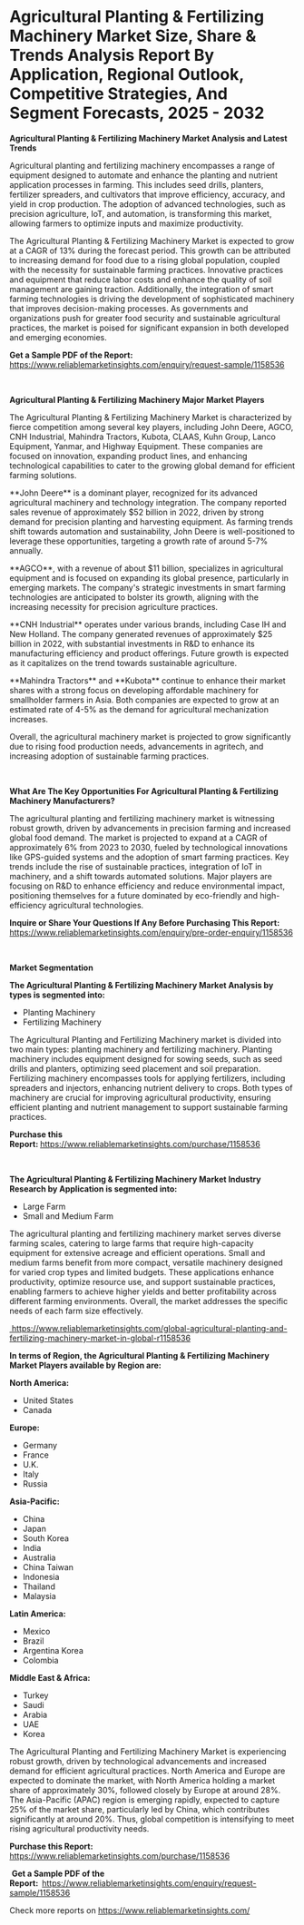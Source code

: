 <p><h1>Agricultural Planting & Fertilizing Machinery Market Size, Share & Trends Analysis Report By Application, Regional Outlook, Competitive Strategies, And Segment Forecasts, 2025 - 2032</h1></p><p><strong>Agricultural Planting & Fertilizing Machinery Market Analysis and Latest Trends</strong></p>
<p><p>Agricultural planting and fertilizing machinery encompasses a range of equipment designed to automate and enhance the planting and nutrient application processes in farming. This includes seed drills, planters, fertilizer spreaders, and cultivators that improve efficiency, accuracy, and yield in crop production. The adoption of advanced technologies, such as precision agriculture, IoT, and automation, is transforming this market, allowing farmers to optimize inputs and maximize productivity.</p><p>The Agricultural Planting & Fertilizing Machinery Market is expected to grow at a CAGR of 13% during the forecast period. This growth can be attributed to increasing demand for food due to a rising global population, coupled with the necessity for sustainable farming practices. Innovative practices and equipment that reduce labor costs and enhance the quality of soil management are gaining traction. Additionally, the integration of smart farming technologies is driving the development of sophisticated machinery that improves decision-making processes. As governments and organizations push for greater food security and sustainable agricultural practices, the market is poised for significant expansion in both developed and emerging economies.</p></p>
<p><strong>Get a Sample PDF of the Report:&nbsp;</strong> <a href="https://www.reliablemarketinsights.com/enquiry/request-sample/1158536?utm_campaign=3583&utm_medium=2&utm_source=Github&utm_content=ia&utm_term=21032025&utm_id=agricultural-planting-fertilizing-machinery">https://www.reliablemarketinsights.com/enquiry/request-sample/1158536</a></p>
<p>&nbsp;</p>
<p><strong>Agricultural Planting & Fertilizing Machinery Major Market Players</strong></p>
<p><p>The Agricultural Planting & Fertilizing Machinery Market is characterized by fierce competition among several key players, including John Deere, AGCO, CNH Industrial, Mahindra Tractors, Kubota, CLAAS, Kuhn Group, Lanco Equipment, Yanmar, and Highway Equipment. These companies are focused on innovation, expanding product lines, and enhancing technological capabilities to cater to the growing global demand for efficient farming solutions.</p><p>**John Deere** is a dominant player, recognized for its advanced agricultural machinery and technology integration. The company reported sales revenue of approximately $52 billion in 2022, driven by strong demand for precision planting and harvesting equipment. As farming trends shift towards automation and sustainability, John Deere is well-positioned to leverage these opportunities, targeting a growth rate of around 5-7% annually.</p><p>**AGCO**, with a revenue of about $11 billion, specializes in agricultural equipment and is focused on expanding its global presence, particularly in emerging markets. The company's strategic investments in smart farming technologies are anticipated to bolster its growth, aligning with the increasing necessity for precision agriculture practices.</p><p>**CNH Industrial** operates under various brands, including Case IH and New Holland. The company generated revenues of approximately $25 billion in 2022, with substantial investments in R&D to enhance its manufacturing efficiency and product offerings. Future growth is expected as it capitalizes on the trend towards sustainable agriculture.</p><p>**Mahindra Tractors** and **Kubota** continue to enhance their market shares with a strong focus on developing affordable machinery for smallholder farmers in Asia. Both companies are expected to grow at an estimated rate of 4-5% as the demand for agricultural mechanization increases.</p><p>Overall, the agricultural machinery market is projected to grow significantly due to rising food production needs, advancements in agritech, and increasing adoption of sustainable farming practices.</p></p>
<p>&nbsp;</p>
<p><strong>What Are The Key Opportunities For Agricultural Planting & Fertilizing Machinery Manufacturers?</strong></p>
<p><p>The agricultural planting and fertilizing machinery market is witnessing robust growth, driven by advancements in precision farming and increased global food demand. The market is projected to expand at a CAGR of approximately 6% from 2023 to 2030, fueled by technological innovations like GPS-guided systems and the adoption of smart farming practices. Key trends include the rise of sustainable practices, integration of IoT in machinery, and a shift towards automated solutions. Major players are focusing on R&D to enhance efficiency and reduce environmental impact, positioning themselves for a future dominated by eco-friendly and high-efficiency agricultural technologies.</p></p>
<p><strong>Inquire or Share Your Questions If Any Before Purchasing This Report:</strong> <a href="https://www.reliablemarketinsights.com/enquiry/pre-order-enquiry/1158536?utm_campaign=3583&utm_medium=2&utm_source=Github&utm_content=ia&utm_term=21032025&utm_id=agricultural-planting-fertilizing-machinery">https://www.reliablemarketinsights.com/enquiry/pre-order-enquiry/1158536</a></p>
<p>&nbsp;</p>
<p><strong>Market Segmentation</strong></p>
<p><strong>The Agricultural Planting & Fertilizing Machinery Market Analysis by types is segmented into:</strong></p>
<p><ul><li>Planting Machinery</li><li>Fertilizing Machinery</li></ul></p>
<p><p>The Agricultural Planting and Fertilizing Machinery market is divided into two main types: planting machinery and fertilizing machinery. Planting machinery includes equipment designed for sowing seeds, such as seed drills and planters, optimizing seed placement and soil preparation. Fertilizing machinery encompasses tools for applying fertilizers, including spreaders and injectors, enhancing nutrient delivery to crops. Both types of machinery are crucial for improving agricultural productivity, ensuring efficient planting and nutrient management to support sustainable farming practices.</p></p>
<p><strong>Purchase this Report:&nbsp;</strong><a href="https://www.reliablemarketinsights.com/purchase/1158536?utm_campaign=3583&utm_medium=2&utm_source=Github&utm_content=ia&utm_term=21032025&utm_id=agricultural-planting-fertilizing-machinery">https://www.reliablemarketinsights.com/purchase/1158536</a></p>
<p>&nbsp;</p>
<p><strong>The Agricultural Planting & Fertilizing Machinery Market Industry Research by Application is segmented into:</strong></p>
<p><ul><li>Large Farm</li><li>Small and Medium Farm</li></ul></p>
<p><p>The agricultural planting and fertilizing machinery market serves diverse farming scales, catering to large farms that require high-capacity equipment for extensive acreage and efficient operations. Small and medium farms benefit from more compact, versatile machinery designed for varied crop types and limited budgets. These applications enhance productivity, optimize resource use, and support sustainable practices, enabling farmers to achieve higher yields and better profitability across different farming environments. Overall, the market addresses the specific needs of each farm size effectively.</p></p>
<p><a href="https://www.reliablemarketinsights.com/global-agricultural-planting-and-fertilizing-machinery-market-in-global-r1158536?utm_campaign=3583&utm_medium=2&utm_source=Github&utm_content=ia&utm_term=21032025&utm_id=agricultural-planting-fertilizing-machinery">&nbsp;https://www.reliablemarketinsights.com/global-agricultural-planting-and-fertilizing-machinery-market-in-global-r1158536</a></p>
<p><strong>In terms of Region, the Agricultural Planting & Fertilizing Machinery Market Players available by Region are:</strong></p>
<p>
    <p> <strong> North America: </strong>
        <ul>
            <li>United States</li>
            <li>Canada</li>
        </ul>
        </p> 
    <p> <strong> Europe: </strong>
        <ul>
            <li>Germany</li>
            <li>France</li>
            <li>U.K.</li>
            <li>Italy</li>
            <li>Russia</li>
        </ul>
        </p> 
    <p> <strong> Asia-Pacific: </strong>
        <ul>
            <li>China</li>
            <li>Japan</li>
            <li>South Korea</li>
            <li>India</li>
            <li>Australia</li>
            <li>China Taiwan</li>
            <li>Indonesia</li>
            <li>Thailand</li>
            <li>Malaysia</li>
        </ul>
        </p> 
    <p> <strong> Latin America: </strong>
        <ul>
            <li>Mexico</li>
            <li>Brazil</li>
            <li>Argentina Korea</li>
            <li>Colombia</li>
        </ul>
        </p> 
    <p> <strong> Middle East & Africa: </strong>
        <ul>
            <li>Turkey</li>
            <li>Saudi</li>
            <li>Arabia</li>
            <li>UAE</li>
            <li>Korea</li>
        </ul>
    </p>
    </p>
<p><p>The Agricultural Planting and Fertilizing Machinery Market is experiencing robust growth, driven by technological advancements and increased demand for efficient agricultural practices. North America and Europe are expected to dominate the market, with North America holding a market share of approximately 30%, followed closely by Europe at around 28%. The Asia-Pacific (APAC) region is emerging rapidly, expected to capture 25% of the market share, particularly led by China, which contributes significantly at around 20%. Thus, global competition is intensifying to meet rising agricultural productivity needs.</p></p>
<p><strong>Purchase this Report: </strong><a href="https://www.reliablemarketinsights.com/purchase/1158536?utm_campaign=3583&utm_medium=2&utm_source=Github&utm_content=ia&utm_term=21032025&utm_id=agricultural-planting-fertilizing-machinery">https://www.reliablemarketinsights.com/purchase/1158536</a></p>
<p>&nbsp;<strong>Get a Sample PDF of the Report:&nbsp;&nbsp;</strong><a href="https://www.reliablemarketinsights.com/enquiry/request-sample/1158536?utm_campaign=3583&utm_medium=2&utm_source=Github&utm_content=ia&utm_term=21032025&utm_id=agricultural-planting-fertilizing-machinery">https://www.reliablemarketinsights.com/enquiry/request-sample/1158536</a></p>
<p><strong></strong></p>
<p>Check more reports on <a href="https://www.reliablemarketinsights.com/?utm_campaign=3583&utm_medium=2&utm_source=Github&utm_content=ia&utm_term=21032025&utm_id=agricultural-planting-fertilizing-machinery">https://www.reliablemarketinsights.com/</a></p>